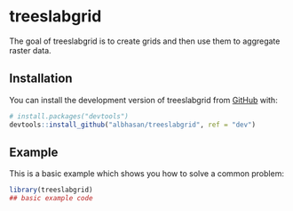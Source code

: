 
<!-- README.md is generated from README.Rmd. Please edit that file -->

# treeslabgrid

<!-- badges: start -->

<!-- badges: end -->

The goal of treeslabgrid is to create grids and then use them to
aggregate raster data.

## Installation

You can install the development version of treeslabgrid from
[GitHub](https://github.com/) with:

``` r
# install.packages("devtools")
devtools::install_github("albhasan/treeslabgrid", ref = "dev")
```

## Example

This is a basic example which shows you how to solve a common problem:

``` r
library(treeslabgrid)
## basic example code
```
